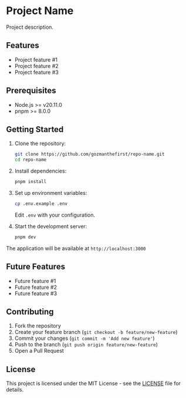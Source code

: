 # Project Name

Project description.

## Features

- Project feature #1
- Project feature #2
- Project feature #3

## Prerequisites

- Node.js >= v20.11.0
- pnpm >= 8.0.0

## Getting Started

1. Clone the repository:

    ```bash
    git clone https://github.com/gozmanthefirst/repo-name.git
    cd repo-name
    ```

2. Install dependencies:

    ```bash
    pnpm install
    ```

3. Set up environment variables:

    ```bash
    cp .env.example .env
    ```
    
    Edit `.env` with your configuration.

4. Start the development server:

    ```bash
    pnpm dev
    ```

The application will be available at `http://localhost:3000`

## Future Features

- Future feature #1
- Future feature #2
- Future feature #3

## Contributing

1. Fork the repository
2. Create your feature branch (`git checkout -b feature/new-feature`)
3. Commit your changes (`git commit -m 'Add new feature'`)
4. Push to the branch (`git push origin feature/new-feature`)
5. Open a Pull Request

## License

This project is licensed under the MIT License - see the [LICENSE](LICENSE) file for details.
